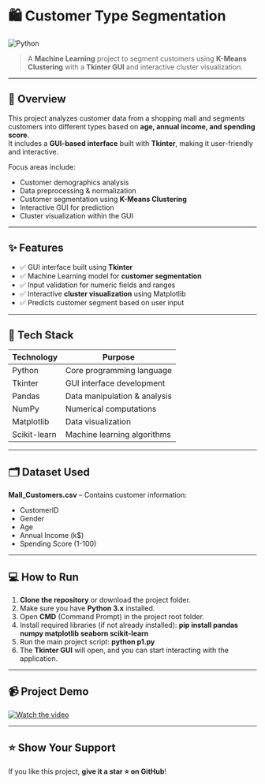 # 🛍️ Customer Type Segmentation

![Python](https://img.shields.io/badge/Python-3.11-blue?style=flat-square&logo=python)

> A **Machine Learning** project to segment customers using **K-Means Clustering** with a **Tkinter GUI** and interactive cluster visualization.

---

## 📌 Overview

This project analyzes customer data from a shopping mall and segments customers into different types based on **age, annual income, and spending score**.  
It includes a **GUI-based interface** built with **Tkinter**, making it user-friendly and interactive.

Focus areas include:
- Customer demographics analysis  
- Data preprocessing & normalization  
- Customer segmentation using **K-Means Clustering**  
- Interactive GUI for prediction  
- Cluster visualization within the GUI  

---

## ✨ Features

- ✅ GUI interface built using **Tkinter**  
- ✅ Machine Learning model for **customer segmentation**  
- ✅ Input validation for numeric fields and ranges  
- ✅ Interactive **cluster visualization** using Matplotlib  
- ✅ Predicts customer segment based on user input  

---

## 🧠 Tech Stack

| Technology   | Purpose                           |
|-------------|----------------------------------|
| Python       | Core programming language         |
| Tkinter      | GUI interface development         |
| Pandas       | Data manipulation & analysis      |
| NumPy        | Numerical computations            |
| Matplotlib   | Data visualization               |
| Scikit-learn | Machine learning algorithms       |

---

## 🗂️ Dataset Used

**Mall_Customers.csv** – Contains customer information:  
- CustomerID  
- Gender  
- Age  
- Annual Income (k$)  
- Spending Score (1-100)  

---

## 💻 How to Run

1. **Clone the repository** or download the project folder.  
2. Make sure you have **Python 3.x** installed.  
3. Open **CMD** (Command Prompt) in the project root folder.  
4. Install required libraries (if not already installed): **pip install pandas numpy matplotlib seaborn scikit-learn**
5. Run the main project script: **python p1.py**
6. The **Tkinter GUI** will open, and you can start interacting with the application.

---
## 📹 Project Demo

[![Watch the video](https://img.shields.io/badge/Watch%20Demo-Click%20Here-brightgreen?style=for-the-badge)](customer_type_project.mp4)

---

## ⭐ Show Your Support

If you like this project, **give it a star ⭐ on GitHub**!
